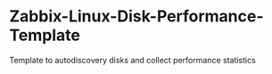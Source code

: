 # Zabbix-Linux-Disk-Performance-Template
Template to autodiscovery disks and collect performance statistics
